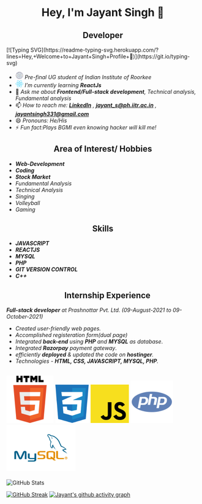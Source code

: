 <h1 align="center"> Hey, I'm Jayant Singh 👋</h1>
<h2 align="center">Developer</h2>
[![Typing SVG](https://readme-typing-svg.herokuapp.com/?lines=Hey,+Welcome+to+Jayant+Singh+Profile+👋)](https://git.io/typing-svg)

<!-- <a href="https://www.linkedin.com/in/jayant-singh-475643156/"><img src="./Assets/linkedin.png" height="25px"></a>
<a href="https://www.linkedin.com/in/jayant-singh-475643156/"><img src="./Assets/email.png" height="25px"></a> -->
- <img src="./Assets/college.jpg" height="20px"> _Pre-final UG student of Indian Institute of Roorkee_
- <img src="./Assets/reactjs.svg" width="20px"> _I’m currently learning **ReactJs**_
- 💬 _Ask me about **Frontend/Full-stack development**, Technical analysis, Fundamental analysis_
- 📫 _How to reach me:  [**LinkedIn**](https://www.linkedin.com/in/jayant-singh-475643156/) , [**jayant_s@ph.iitr.ac.in**](mailto:jayant_s@ph.iitr.ac.in) , [**jayantsingh331@gmail.com**](mailto:jayantsingh331@gmail.com)_
- 😄 _Pronouns: He/His_
- ⚡ _Fun fact:Plays BGMI even knowing hacker will kill me!_

<h2 align="center">Area of Interest/ Hobbies</h2>

- _**Web-Development**_
-  _**Coding**_
- _**Stock Market**_
-  _Fundamental Analysis_
- _Technical Analysis_
- _Singing_
- _Volleyball_
- _Gaming_

<h2 align="center">Skills</h2>

- _**JAVASCRIPT**_
- _**REACTJS**_
- _**MYSQL**_
- _**PHP**_
- _**GIT VERSION CONTROL**_
- _**C++**_
   <h2 align="center">Internship Experience</h2>

_**Full-stack developer** at Prashnottar Pvt. Ltd.               (09-August-2021 to 09-October-2021)_

- _Created user-friendly web pages._
- _Accomplished registeration form(dual page)_
- _Integrated **back-end** using **PHP** and **MYSQL** as database_.
- _Integrated **Razorpay** payment gateway_.
- _efficiently **deployed** & updated the code on **hostinger**._
- _Technologies - **HTML, CSS, JAVASCRIPT, MYSQL, PHP**._
## <img src="./Assets/html.svg" height="123px"> <img src="./Assets/cdnlogo.com_css.svg" height="100px"> <img src="./Assets/javascript.svg" height="100px"> <img src="./Assets/php.png" height="110px"> <img src="./Assets/MySQL-Logo.wine.svg" height="120px"> 
![GitHub Stats](https://github-readme-stats.vercel.app/api?username=jayant1139&theme=chartreuse-dark)
<!-- dark, radical, merko, gruvbox, tokyonight, onedark, cobalt, synthwave, highcontrast, dracula, radial -->
<!-- ![Top Langs](https://github-readme-stats.vercel.app/api/top-langs/?username=jayant1139&theme=highcontrast) -->
[![GitHub Streak](https://github-readme-streak-stats.herokuapp.com/?user=jayant1139&theme=chartreuse-dark)](https://git.io/streak-stats)
[![Jayant's github activity graph](https://activity-graph.herokuapp.com/graph?username=jayant1139&theme=chartreuse-dark)](https://github.com/jayant1139/github-readme-activity-graph)
 

